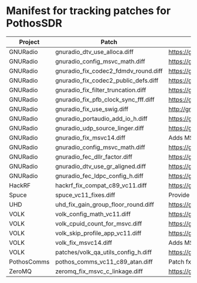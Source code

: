 # Manifest for tracking patches for PothosSDR

| Project       | Patch                                | Tracker/Comments                                      |
| ------------- | ------------------------------------ | ----------------------------------------------------- |
| GNURadio      | gnuradio_dtv_use_alloca.diff         | https://github.com/pothosware/gnuradio/issues/20      |
| GNURadio      | gnuradio_config_msvc_math.diff       | https://github.com/pothosware/gnuradio/issues/19      |
| GNURadio      | gnuradio_fix_codec2_fdmdv_round.diff | https://github.com/pothosware/gnuradio/issues/11      |
| GNURadio      | gnuradio_fix_codec2_public_defs.diff | https://github.com/pothosware/gnuradio/issues/10      |
| GNURadio      | gnuradio_fix_filter_truncation.diff  | https://github.com/pothosware/gnuradio/issues/7       |
| GNURadio      | gnuradio_fix_pfb_clock_sync_fff.diff | https://github.com/pothosware/gnuradio/issues/8       |
| GNURadio      | gnuradio_fix_use_swig.diff           | http://gnuradio.org/redmine/issues/799                |
| GNURadio      | gnuradio_portaudio_add_io_h.diff     | https://github.com/pothosware/gnuradio/issues/21      |
| GNURadio      | gnuradio_udp_source_linger.diff      | https://github.com/pothosware/gnuradio/issues/23      |
| GNURadio      | gnuradio_fix_msvc14.diff             | Adds MSVC14 version string to CMake build             |
| GNURadio      | gnuradio_config_msvc_math.diff       | https://github.com/pothosware/gnuradio/issues/24      |
| GNURadio      | gnuradio_fec_dllr_factor.diff        | https://github.com/pothosware/gnuradio/issues/26      |
| GNURadio      | gnuradio_dtv_use_gr_aligned.diff     | https://github.com/pothosware/gnuradio/issues/25      |
| GNURadio      | gnuradio_fec_ldpc_config_h.diff      | https://github.com/pothosware/gnuradio/issues/24      |
| HackRF        | hackrf_fix_compat_c89_vc11.diff      | https://github.com/mossmann/hackrf/issues/203         |
| Spuce         | spuce_vc11_fixes.diff                | Provide acosh() and list initialization workaround    |
| UHD           | uhd_fix_gain_group_floor_round.diff  | https://github.com/EttusResearch/uhd/issues/31        |
| VOLK          | volk_config_math_vc11.diff           | https://github.com/pothosware/gnuradio/issues/15      |
| VOLK          | volk_cpuid_count_for_msvc.diff       | https://github.com/pothosware/gnuradio/issues/17      |
| VOLK          | volk_skip_profile_app_vc11.diff      | https://github.com/pothosware/gnuradio/issues/16      |
| VOLK          | volk_fix_msvc14.diff                 | Adds MSVC14 version string to CMake build             |
| VOLK          | patches/volk_qa_utils_config_h.diff  | https://github.com/pothosware/gnuradio/issues/15      |
| PothosComms   | pothos_comms_vc11_c89_atan.diff      | Patch fxpt_atan2.c for VC11 C89 compiler              |
| ZeroMQ        | zeromq_fix_msvc_c_linkage.diff       | https://github.com/zeromq/zeromq4-x/issues/141        |
